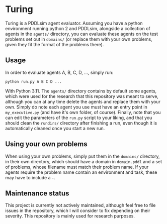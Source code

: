 # Turing
Turing is a PDDLsim agent evaluator. Assuming you have a python environment running python 2 and PDDLsim, alongside a collection of agents in the `agents/` directory, you can evaluate these agents on the test problems set out in `domains/` (or replace them with your own problems, given they fit the format of the problems there).

## Usage
In order to evaluate agents A, B, C, D, ..., simply run:
```
python run.py A B C D ...
```

With Python 3.11. The `agents/` directory contains by default some agents, which were used for the research that this repository was meant to serve, although you can at any time delete the agents and replace them with your own. Simply do note each agent you use must have an entry point in `my_executive.py` (and have it's own folder, of course). Finally, note that you can edit the parameters of the `run.py` script to your liking, and that you should clean the `rundirs/` directory after finishing a run, even though it is automatically cleaned once you start a new run.

## Using your own problems
When using your own problems, simply put them in the `domains/` directory, in their own directory, which should have a domain in `domain.pddl` and a set of problems, whose filename must match their problem name. If your agents require the problem name contain an environment and task, these may have to include a `-`.

## Maintenance status
This project is currently not actively maintained, although feel free to file issues in the repository, which I will consider to fix depending on their severity. This repository is mainly used for research purposes.
